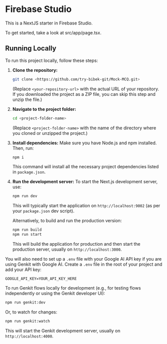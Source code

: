 # Firebase Studio

This is a NextJS starter in Firebase Studio.

To get started, take a look at src/app/page.tsx.

## Running Locally

To run this project locally, follow these steps:

1.  **Clone the repository:**
    ```bash
    git clone <https://github.com/try-bibek-git/Mock-MCQ.git>
    ```
    (Replace `<your-repository-url>` with the actual URL of your repository. If you downloaded the project as a ZIP file, you can skip this step and unzip the file.)

2.  **Navigate to the project folder:**
    ```bash
    cd <project-folder-name>
    ```
    (Replace `<project-folder-name>` with the name of the directory where you cloned or unzipped the project.)

3.  **Install dependencies:**
    Make sure you have Node.js and npm installed. Then, run:
    ```bash
    npm i
    ```
    This command will install all the necessary project dependencies listed in `package.json`.

4.  **Run the development server:**
    To start the Next.js development server, use:
    ```bash
    npm run dev
    ```
    This will typically start the application on `http://localhost:9002` (as per your `package.json` dev script).

    Alternatively, to build and run the production version:
    ```bash
    npm run build
    npm run start
    ```
    This will build the application for production and then start the production server, usually on `http://localhost:3000`.

You will also need to set up a `.env` file with your Google AI API key if you are using Genkit with Google AI. Create a `.env` file in the root of your project and add your API key:
```
GOOGLE_API_KEY=YOUR_API_KEY_HERE
```

To run Genkit flows locally for development (e.g., for testing flows independently or using the Genkit developer UI):
```bash
npm run genkit:dev
```
Or, to watch for changes:
```bash
npm run genkit:watch
```
This will start the Genkit development server, usually on `http://localhost:4000`.
